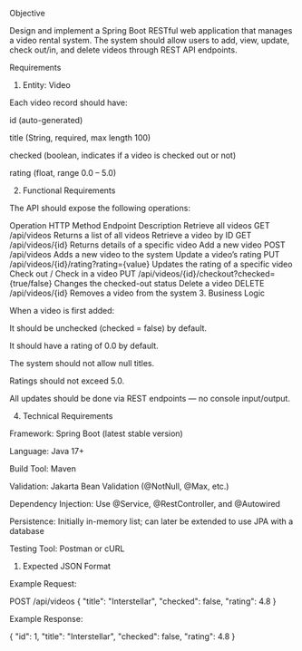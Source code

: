 Objective

Design and implement a Spring Boot RESTful web application that manages a video rental system.
The system should allow users to add, view, update, check out/in, and delete videos through REST API endpoints.

Requirements
1. Entity: Video

Each video record should have:

id (auto-generated)

title (String, required, max length 100)

checked (boolean, indicates if a video is checked out or not)

rating (float, range 0.0 – 5.0)

2. Functional Requirements

The API should expose the following operations:

Operation	HTTP Method	Endpoint	Description
Retrieve all videos	GET	/api/videos	Returns a list of all videos
Retrieve a video by ID	GET	/api/videos/{id}	Returns details of a specific video
Add a new video	POST	/api/videos	Adds a new video to the system
Update a video’s rating	PUT	/api/videos/{id}/rating?rating={value}	Updates the rating of a specific video
Check out / Check in a video	PUT	/api/videos/{id}/checkout?checked={true/false}	Changes the checked-out status
Delete a video	DELETE	/api/videos/{id}	Removes a video from the system
3. Business Logic

When a video is first added:

It should be unchecked (checked = false) by default.

It should have a rating of 0.0 by default.

The system should not allow null titles.

Ratings should not exceed 5.0.

All updates should be done via REST endpoints — no console input/output.

4. Technical Requirements

Framework: Spring Boot (latest stable version)

Language: Java 17+

Build Tool: Maven

Validation: Jakarta Bean Validation (@NotNull, @Max, etc.)

Dependency Injection: Use @Service, @RestController, and @Autowired

Persistence: Initially in-memory list; can later be extended to use JPA with a database

Testing Tool: Postman or cURL

1. Expected JSON Format

Example Request:

POST /api/videos
{
"title": "Interstellar",
"checked": false,
"rating": 4.8
}


Example Response:

{
"id": 1,
"title": "Interstellar",
"checked": false,
"rating": 4.8
}
